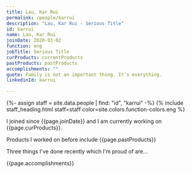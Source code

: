 ```yaml
---
title: Lau, Kar Rui
permalink: /people/karrui
description: "Lau, Kar Rui - Serious Title"
id: karrui
name: Lau, Kar Rui
joinDate: 2020-03-02
function: eng
jobTitle: Serious Title
curProducts: currentProducts
pastProducts: pastProducts
accomplishments: ""
quote: Family is not an important thing. It’s everything.
linkedinId: karrui

---
```


{%- assign staff = site.data.people | find: "id", "karrui" -%}
{% include staff_heading.html staff=staff color=site.colors.function-colors.eng %}

<p>I joined since {{page.joinDate}} and I am currently working on {{page.curProducts}}.</p>

<p>Products I worked on before include {{page.pastProducts}}</p>

<p>Three things I've done recently which I'm proud of are...</p>
{{page.accomplishments}}
